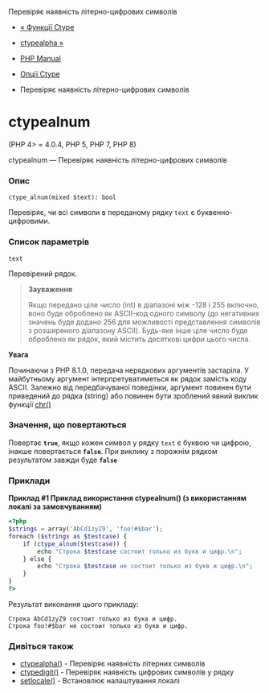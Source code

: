 Перевіряє наявність літерно-цифрових символів

-   [« Функції Ctype](ref.ctype.md)
    
-   [ctypealpha »](function.ctype-alpha.html)
    
-   [PHP Manual](index.md)
    
-   [Опції Ctype](ref.ctype.md)
    
-   Перевіряє наявність літерно-цифрових символів
    

# ctypealnum

(PHP 4> = 4.0.4, PHP 5, PHP 7, PHP 8)

ctypealnum — Перевіряє наявність літерно-цифрових символів

### Опис

```methodsynopsis
ctype_alnum(mixed $text): bool
```

Перевіряє, чи всі символи в переданому рядку `text` є буквенно-цифровими.

### Список параметрів

`text`

Перевірений рядок.

> **Зауваження**
> 
> Якщо передано ціле число (int) в діапазоні між -128 і 255 включно, воно буде оброблено як ASCII-код одного символу (до негативних значень буде додано 256 для можливості представлення символів з розширеного діапазону ASCII). Будь-яке інше ціле число буде оброблено як рядок, який містить десяткові цифри цього числа.

**Увага**

Починаючи з PHP 8.1.0, передача нерядкових аргументів застаріла. У майбутньому аргумент інтерпретуватиметься як рядок замість коду ASCII. Залежно від передбачуваної поведінки, аргумент повинен бути приведений до рядка (string) або повинен бути зроблений явний виклик функції [chr()](function.chr.md)

### Значення, що повертаються

Повертає **`true`**, якщо кожен символ у рядку `text` є буквою чи цифрою, інакше повертається **`false`**. При виклику з порожнім рядком результатом завжди буде **`false`**

### Приклади

**Приклад #1 Приклад використання **ctypealnum()** (з використанням локалі за замовчуванням)**

```php
<?php
$strings = array('AbCd1zyZ9', 'foo!#$bar');
foreach ($strings as $testcase) {
    if (ctype_alnum($testcase)) {
        echo "Строка $testcase состоит только из букв и цифр.\n";
    } else {
        echo "Строка $testcase не состоит только из букв и цифр.\n";
    }
}
?>
```

Результат виконання цього прикладу:

```
Строка AbCd1zyZ9 состоит только из букв и цифр.
Строка foo!#$bar не состоит только из букв и цифр.
```

### Дивіться також

-   [ctypealpha()](function.ctype-alpha.html) - Перевіряє наявність літерних символів
-   [ctypedigit()](function.ctype-digit.html) - Перевіряє наявність цифрових символів у рядку
-   [setlocale()](function.setlocale.md) - Встановлює налаштування локалі